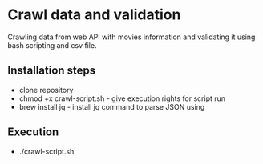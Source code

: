 # Crawl data and validation 
Crawling data from web API with movies information and validating it using bash scripting and csv file.

## Installation steps  
- clone repository 
- chmod +x crawl-script.sh - give execution rights for script run
- brew install jq - install jq command to parse JSON using 

## Execution 
- ./crawl-script.sh